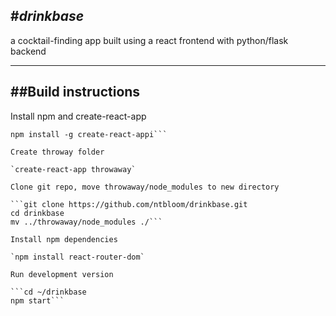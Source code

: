 #*drinkbase*
---
a cocktail-finding app built using a react frontend with python/flask backend

***

##Build instructions
---
Install npm and create-react-app

```sudo dnf/yum/apt-get install npm
npm install -g create-react-appi```

Create throway folder

`create-react-app throwaway`

Clone git repo, move throwaway/node_modules to new directory

```git clone https://github.com/ntbloom/drinkbase.git
cd drinkbase
mv ../throwaway/node_modules ./```

Install npm dependencies

`npm install react-router-dom`

Run development version 

```cd ~/drinkbase
npm start```
